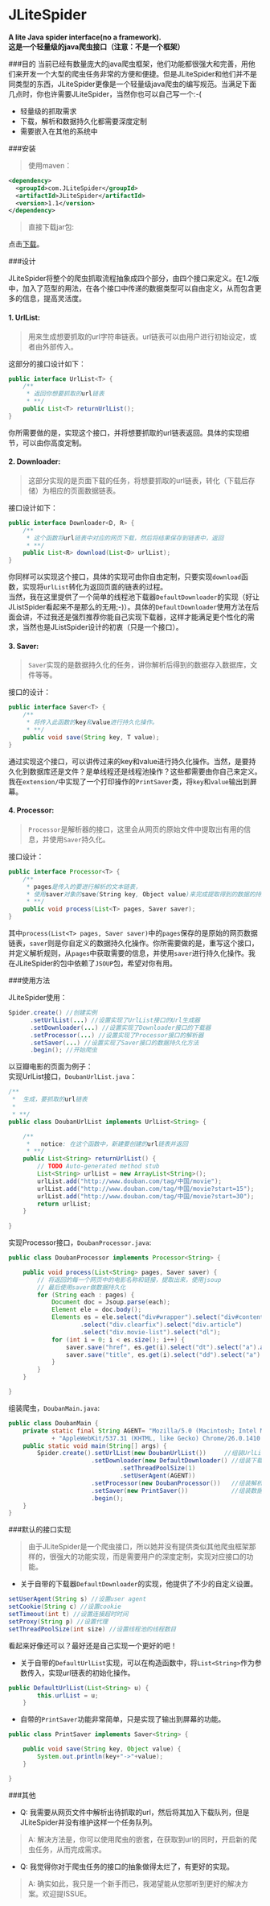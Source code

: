 # JLiteSpider
**A lite Java spider interface(no a framework).**  
**这是一个轻量级的java爬虫接口（注意：不是一个框架）**

###目的
当前已经有数量庞大的java爬虫框架，他们功能都很强大和完善，用他们来开发一个大型的爬虫任务非常的方便和便捷。但是JLiteSpider和他们并不是同类型的东西，JLiteSpider更像是一个轻量级java爬虫的编写规范。当满足下面几点时，你也许需要JLiteSpider，当然你也可以自己写一个:-(  

* 轻量级的抓取需求
* 下载，解析和数据持久化都需要深度定制
* 需要嵌入在其他的系统中

###安装

>使用maven：  

```xml
<dependency>
  <groupId>com.JLiteSpider</groupId>
  <artifactId>JLiteSpider</artifactId>
  <version>1.1</version>
</dependency>
```

>直接下载jar包:  

点击[下载](http://7xrlnt.com1.z0.glb.clouddn.com/JLiteSpider-1.1.jar)。  

###设计

JLiteSpider将整个的爬虫抓取流程抽象成四个部分，由四个接口来定义。在1.2版中，加入了范型的用法，在各个接口中传递的数据类型可以自由定义，从而包含更多的信息，提高灵活度。 

#### 1. UrlList:

>用来生成想要抓取的url字符串链表。url链表可以由用户进行初始设定，或者由外部传入。

这部分的接口设计如下：  

```java
public interface UrlList<T> {
	/**
	 * 返回你想要抓取的url链表
	 * **/
	public List<T> returnUrlList();
}
```

你所需要做的是，实现这个接口，并将想要抓取的url链表返回。具体的实现细节，可以由你高度定制。  

#### 2. Downloader:

>这部分实现的是页面下载的任务，将想要抓取的url链表，转化（下载后存储）为相应的页面数据链表。

接口设计如下：

```java
public interface Downloader<D, R> {
	/**
	 * 这个函数将url链表中对应的网页下载，然后将结果保存到链表中，返回
	 * **/
	public List<R> download(List<D> urlList);
}
```

你同样可以实现这个接口，具体的实现可由你自由定制，只要实现`download`函数，实现将`urlList`转化为返回页面的链表的过程。  
当然，我在这里提供了一个简单的线程池下载器`DefaultDownloader`的实现（好让JListSpider看起来不是那么的无用;-)）。具体的`DefaultDownloader`使用方法在后面会讲，不过我还是强烈推荐你能自己实现下载器，这样才能满足更个性化的需求，当然也是JListSpider设计的初衷（只是一个接口）。

#### 3. Saver:

>`Saver`实现的是数据持久化的任务，讲你解析后得到的数据存入数据库，文件等等。

接口的设计：

```java
public interface Saver<T> {
	/**
	 * 将传入此函数的key和value进行持久化操作。
	 * **/
	public void save(String key, T value);
}
```

通过实现这个接口，可以讲传过来的key和value进行持久化操作。当然，是要持久化到数据库还是文件？是单线程还是线程池操作？这些都需要由你自己来定义。我在`extension/`中实现了一个打印操作的`PrintSaver`类，将`key`和`value`输出到屏幕。  

#### 4. Processor:

>`Processor`是解析器的接口，这里会从网页的原始文件中提取出有用的信息，并使用`Saver`持久化。

接口设计：

```java
public interface Processor<T> {
	/**
	 * pages是传入的要进行解析的文本链表，
	 * 使用saver对象的save(String key, Object value)来完成提取得到的数据的持久化操作
	 * **/
	public void process(List<T> pages, Saver saver);
}
```

其中`process(List<T> pages, Saver saver)`中的`pages`保存的是原始的网页数据链表，`saver`则是你自定义的数据持久化操作。你所需要做的是，重写这个接口，并定义解析规则，从`pages`中获取需要的信息，并使用`saver`进行持久化操作。我在JLiteSpider的包中依赖了`JSOUP`包，希望对你有用。  

###使用方法

JLiteSpider使用：

```java
Spider.create() //创建实例
      .setUrlList(...) //设置实现了UrlList接口的Url生成器
      .setDownloader(...) //设置实现了Downloader接口的下载器
      .setProcessor(...) //设置实现了Processor接口的解析器
      .setSaver(...) //设置实现了Saver接口的数据持久化方法
      .begin(); //开始爬虫

```

以豆瓣电影的页面为例子：  
实现UrlList接口，`DoubanUrlList.java`：

```java
/**
 *  生成，要抓取的url链表
 * 
 * **/
public class DoubanUrlList implements UrlList<String> {

	/**
	 *   notice: 在这个函数中，新建要创建的url链表并返回
	 * **/
	public List<String> returnUrlList() {
		// TODO Auto-generated method stub
		List<String> urlList = new ArrayList<String>();
		urlList.add("http://www.douban.com/tag/中国/movie");
		urlList.add("http://www.douban.com/tag/中国/movie?start=15");
		urlList.add("http://www.douban.com/tag/中国/movie?start=30");
		return urlList;
	}
	
}
```

实现Processor接口，`DoubanProcessor.java`:

```java
public class DoubanProcessor implements Processor<String> {

	public void process(List<String> pages, Saver saver) {
		// 将返回的每一个网页中的电影名称和链接，提取出来，使用jsoup
		// 最后使用saver做数据持久化
		for (String each : pages) {
			Document doc = Jsoup.parse(each);
			Element ele = doc.body();
			Elements es = ele.select("div#wrapper").select("div#content")
					.select("div.clearfix").select("div.article")
					.select("div.movie-list").select("dl");
			for (int i = 0; i < es.size(); i++) {
				saver.save("href", es.get(i).select("dt").select("a").attr("href"));
				saver.save("title", es.get(i).select("dd").select("a").text());
			}
		}
	}

}
```

组装爬虫，`DoubanMain.java`:

```java
public class DoubanMain {
	private static final String AGENT= "Mozilla/5.0 (Macintosh; Intel Mac OS X 10_7_2) "
			+ "AppleWebKit/537.31 (KHTML, like Gecko) Chrome/26.0.1410.65 Safari/537.31";
	public static void main(String[] args) {
		Spider.create().setUrlList(new DoubanUrlList())     //组装UrlList
					   .setDownloader(new DefaultDownloader() //组装下载器
							   .setThreadPoolSize(1)
							   .setUserAgent(AGENT))
					   .setProcessor(new DoubanProcessor())   //组装解析器
					   .setSaver(new PrintSaver())            //组装数据持久化方法
					   .begin();
	}
}
```

###默认的接口实现

>由于JLiteSpider是一个爬虫接口，所以她并没有提供类似其他爬虫框架那样的，很强大的功能实现，而是需要用户的深度定制，实现对应接口的功能。

* 关于自带的下载器`DefaultDownloader`的实现，他提供了不少的自定义设置。  

```java
setUserAgent(String s) //设置user agent
setCookie(String c) //设置cookie
setTimeout(int t) //设置连接超时时间
setProxy(String p) //设置代理
setThreadPoolSize(int size) //设置线程池的线程数目
```

看起来好像还可以？最好还是自己实现一个更好的吧！

* 关于自带的`DefaultUrlList`实现，可以在构造函数中，将`List<String>`作为参数传入，实现url链表的初始化操作。

```java
public DefaultUrlList(List<String> u) {
		this.urlList = u;
	}
```

* 自带的`PrintSaver`功能非常简单，只是实现了输出到屏幕的功能。

```java
public class PrintSaver implements Saver<String> {

	public void save(String key, Object value) {
		System.out.println(key+"->"+value);
	}

}
```

###其他

* Q: 我需要从网页文件中解析出待抓取的url，然后将其加入下载队列，但是JLiteSpider并没有维护这样一个任务队列。

> A: 解决方法是，你可以使用爬虫的嵌套，在获取到url的同时，开启新的爬虫任务，从而完成需求。

* Q: 我觉得你对于爬虫任务的接口的抽象做得太烂了，有更好的实现。

> A: 确实如此，我只是一个新手而已，我渴望能从您那听到更好的解决方案。欢迎提ISSUE。

